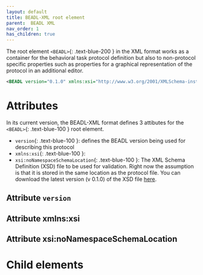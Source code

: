 ```yaml
---
layout: default
title: BEADL-XML root element
parent:  BEADL XML
nav_order: 1
has_children: true
---
```

The root element `<BEADL>`{: .text-blue-200 } in the XML format works as a container for the behavioral task protocol definition but also to non-protocol specific properties such as properties for a graphical representation of the protocol in an additional editor.
```xml
<BEADL version="0.1.0" xmlns:xsi="http://www.w3.org/2001/XMLSchema-instance" xsi:noNamespaceSchemaLocation="BEADL.xsd">
```

# Attributes
In its current version, the BEADL-XML format defines 3 attibutes for the `<BEADL>`{: .text-blue-100 } root element.
- `version`{: .text-blue-100 }: defines the BEADL version being used for describing this protocol
- `xmlns:xsi`{: .text-blue-100 }:  
- `xsi:noNamespaceSchemaLocation`{: .text-blue-100 }: The XML Schema Definition (XSD) file to be used for validation. Right now the assumption is that it is stored in the same location as the protocol file. You can download the latest version (v 0.1.0) of the XSD file [here](https://github.com/BEADL/XSD/releases/download/0.1.0/BEADL.xsd).

## Attribute `version`
## Attribute xmlns:xsi
## Attribute xsi:noNamespaceSchemaLocation

# Child elements